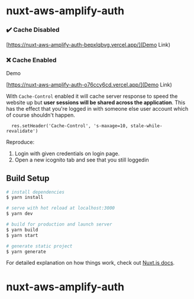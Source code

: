 # nuxt-aws-amplify-auth


### ✔️ Cache Disabled

[https://nuxt-aws-amplify-auth-bepxlqbvg.vercel.app/](Demo Link)

### ❌ Cache Enabled

Demo

[https://nuxt-aws-amplify-auth-o76ccy6cd.vercel.app/](Demo Link)


With `Cache-Control` enabled it will cache server response to speed the website up but **user sessions will be shared across the application**. This has the effect that you're logged in with someone else user account which of course shouldn't happen.

```
  res.setHeader('Cache-Control', 's-maxage=10, stale-while-revalidate')
```

Reproduce: 

1. Login with given credentials on login page.
2. Open a new icognito tab and see that you still loggedin




## Build Setup

```bash
# install dependencies
$ yarn install

# serve with hot reload at localhost:3000
$ yarn dev

# build for production and launch server
$ yarn build
$ yarn start

# generate static project
$ yarn generate
```

For detailed explanation on how things work, check out [Nuxt.js docs](https://nuxtjs.org).
# nuxt-aws-amplify-auth
